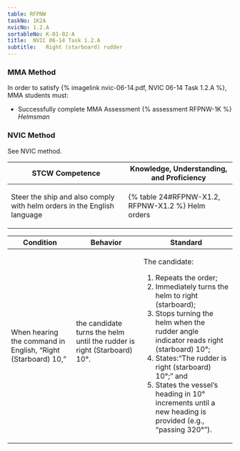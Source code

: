 ```yaml
---
table: RFPNW
taskNo: 1K2A
nvicNo: 1.2.A 
sortableNo: K-01-02-A
title:  NVIC 06-14 Task 1.2.A
subtitle:   Right (starboard) rudder
---
```



### MMA Method

In order to satisfy  {% imagelink nvic-06-14.pdf, NVIC 06-14 Task 1.2.A %}, MMA students must:

* Successfully complete MMA Assessment {% assessment RFPNW-1K %} *Helmsman*


### NVIC Method

<a onclick="togglevisibility('nvic_methods')" >See NVIC method.</a>

<div id='nvic_methods' class='hide'>

<table>
<thead>
<tr>
<th class='forty'> STCW Competence </th>
<th class='sixty'> Knowledge, Understanding, and Proficiency </th>
</tr>
</thead>




<tbody>
<tr><td markdown='1'>

Steer the ship and also comply with helm orders in the English language

</td><td markdown='1'>

{% table 24#RFPNW-X1.2, RFPNW-X1.2 %} Helm orders

</td></tr>


</tbody>
</table>


<table>
<thead>
<tr><th class='twenty'>  Condition </th><th class='twenty'> Behavior </th><th  class='sixty'>Standard </th></tr>
</thead>
<tbody >



<tr><td markdown='1'>

When hearing the command in English, “Right (Starboard) 10,”

</td><td markdown='1'>

the candidate turns the helm until the rudder is right (Starboard) 10°.

<br>

<div class="tooltip" markdown='1'>



</div>


</td><td markdown='1'>

The candidate:

1. Repeats the order;
2. Immediately turns the helm to right (starboard);
3. Stops turning the helm when the rudder angle indicator reads right (starboard) 10°;
4. States:“The rudder is right (starboard) 10°;” and
5. States the vessel’s heading in 10° increments until a new heading is provided (e.g., “passing 320°”).

</td></tr>
</tbody>
</table>
</div>
